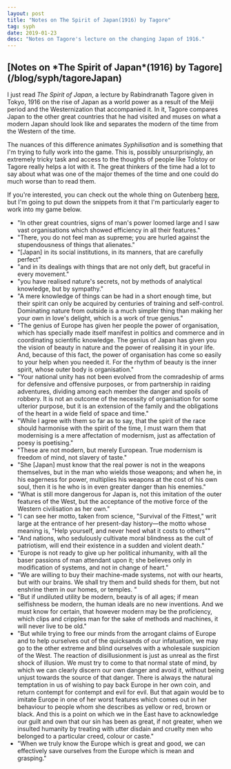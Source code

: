 ```yaml
---
layout: post
title: "Notes on The Spirit of Japan(1916) by Tagore"
tag: syph
date: 2019-01-23
desc: "Notes on Tagore's lecture on the changing Japan of 1916."
---
```

<h2>[Notes on *The Spirit of Japan*(1916) by Tagore](/blog/syph/tagoreJapan)</h2>

I just read *The Spirit of Japan*, a lecture by Rabindranath Tagore given in Tokyo, 1916 on the rise of Japan as a world power as a result of the Meiji period and the Westernization that accompanied it. In it, Tagore compares Japan to the other great countries that he had visited and muses on what a modern Japan should look like and separates the modern of the time from the Western of the time.


The nuances of this difference animates *Syphilisation* and is something that I'm trying to fully work into the game. This is, possibly unsurprisingly, an extremely tricky task and access to the thoughts of people like Tolstoy or Tagore really helps a lot with it. The great thinkers of the time had a lot to say about what was one of the major themes of the time and one could do much worse than to read them.


If you're interested, you can check out the whole thing on Gutenberg [here](http://www.gutenberg.org/ebooks/33131), but I'm going to put down the snippets from it that I'm particularly eager to work into my game below.
- "In other great countries, signs of man's power loomed large and I saw vast organisations which showed efficiency in all their features."
- "There, you do not feel man as supreme; you are hurled against the stupendousness of things that alienates."
- "[Japan] in its social institutions, in its manners, that are carefully perfect"
- "and in its dealings with things that are not only deft, but graceful in every movement."
- "you have realised nature's secrets, not by methods of analytical knowledge, but by sympathy."
- "A mere knowledge of things can be had in a short enough time, but their spirit can only be acquired by centuries of training and self-control. Dominating nature from outside is a much simpler thing than making her your own in love's delight, which is a work of true genius."
- "The genius of Europe has given her people the power of organisation, which has specially made itself manifest in politics and commerce and in coordinating scientific knowledge. The genius of Japan has given you the vision of beauty in nature and the power of realising it in your life. And, because of this fact, the power of organisation has come so easily to your help when you needed it. For the rhythm of beauty is the inner spirit, whose outer body is organisation."
- "Your national unity has not been evolved from the comradeship of arms for defensive and offensive purposes, or from partnership in raiding adventures, dividing among each member the danger and spoils of robbery. It is not an outcome of the necessity of organisation for some ulterior purpose, but it is an extension of the family and the obligations of the heart in a wide field of space and time."
- "While I agree with them so far as to say, that the spirit of the race should harmonise with the spirit of the time, I must warn them that modernising is a mere affectation of modernism, just as affectation of poesy is poetising."
- "These are not modern, but merely European. True modernism is freedom of mind, not slavery of taste."
- "She [Japan] must know that the real power is not in the weapons themselves, but in the man who wields those weapons; and when he, in his eagerness for power, multiplies his weapons at the cost of his own soul, then it is he who is in even greater danger than his enemies."
- "What is still more dangerous for Japan is, not this imitation of the outer features of the West, but the acceptance of the motive force of the Western civilisation as her own."
- "I can see her motto, taken from science, "Survival of the Fittest," writ large at the entrance of her present-day history—the motto whose meaning is, "Help yourself, and never heed what it costs to others""
- "And nations, who sedulously cultivate moral blindness as the cult of patriotism, will end their existence in a sudden and violent death."
- "Europe is not ready to give up her political inhumanity, with all the baser passions of man attendant upon it; she believes only in modification of systems, and not in change of heart."
- "We are willing to buy their machine-made systems, not with our hearts, but with our brains. We shall try them and build sheds for them, but not enshrine them in our homes, or temples. "
- "But if undiluted utility be modern, beauty is of all ages; if mean selfishness be modern, the human ideals are no new inventions. And we must know for certain, that however modern may be the proficiency, which clips and cripples man for the sake of methods and machines, it will never live to be old."
- "But while trying to free our minds from the arrogant claims of Europe and to help ourselves out of the quicksands of our infatuation, we may go to the other extreme and blind ourselves with a wholesale suspicion of the West. The reaction of disillusionment is just as unreal as the first shock of illusion. We must try to come to that normal state of mind, by which we can clearly discern our own danger and avoid it, without being unjust towards the source of that danger. There is always the natural temptation in us of wishing to pay back Europe in her own coin, and return contempt for contempt and evil for evil. But that again would be to imitate Europe in one of her worst features which comes out in her behaviour to people whom she describes as yellow or red, brown or black. And this is a point on which we in the East have to acknowledge our guilt and own that our sin has been as great, if not greater, when we insulted humanity by treating with utter disdain and cruelty men who belonged to a particular creed, colour or caste."
- "When we truly know the Europe which is great and good, we can effectively save ourselves from the Europe which is mean and grasping."


